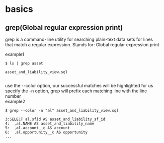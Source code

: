 # basics

## grep(Global regular expression print)  

grep is a command-line utility for searching plain-text data sets for lines that match a regular expression. 
Stands for: Global regular expression print

example1
```
$ ls | grep asset

asset_and_liability_view.sql


```

use the --color option, our successful matches will be highlighted for us   
specify the -n option, grep will prefix each matching line with the line number   
example2
```
$ grep --color -n "al" asset_and_liability_view.sql 

3:SELECT al.sfid AS asset_and_liability_sf_id
4:	,al.NAME AS asset_and_liability_name
5:	,al.account__c AS account
6:	,al.opportunity__c AS opportunity
...
```
